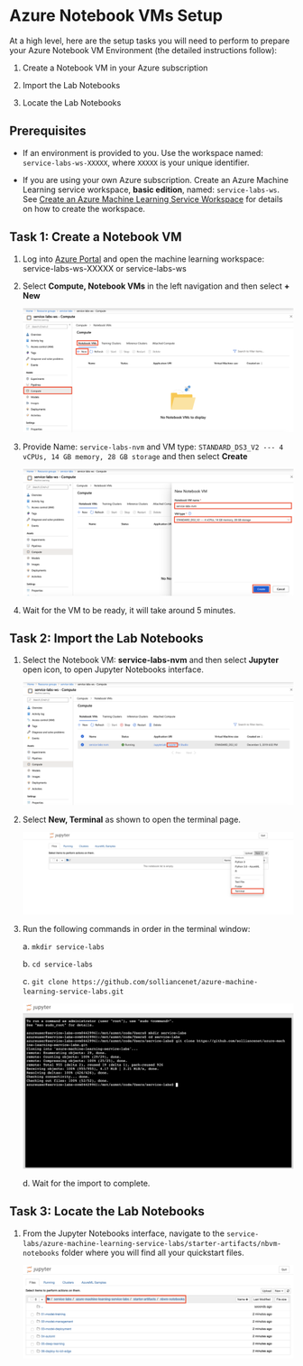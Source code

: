 # Azure Notebook VMs Setup

At a high level, here are the setup tasks you will need to perform to prepare your Azure Notebook VM Environment (the detailed instructions follow):

1. Create a Notebook VM in your Azure subscription

2. Import the Lab Notebooks

3. Locate the Lab Notebooks

## Prerequisites

- If an environment is provided to you. Use the workspace named: `service-labs-ws-XXXXX`, where `XXXXX` is your unique identifier.

- If you are using your own Azure subscription. Create an Azure Machine Learning service workspace, **basic edition**, named: `service-labs-ws`. See [Create an Azure Machine Learning Service Workspace](https://docs.microsoft.com/en-us/azure/machine-learning/service/setup-create-workspace) for details on how to create the workspace.

## Task 1: Create a Notebook VM

1. Log into [Azure Portal](https://portal.azure.com/) and open the machine learning workspace: service-labs-ws-XXXXX or service-labs-ws

2. Select **Compute, Notebook VMs** in the left navigation and then select **+ New**

   ![Select Create New Notebook VM in Azure Portal](images/01.png)

3. Provide Name: `service-labs-nvm` and VM type: `STANDARD_DS3_V2 --- 4 vCPUs, 14 GB memory, 28 GB storage` and then select **Create**

   ![Create New Notebook VM](images/02.png)
  
4. Wait for the VM to be ready, it will take around 5 minutes.

## Task 2: Import the Lab Notebooks

1. Select the Notebook VM: **service-labs-nvm** and then select **Jupyter** open icon, to open Jupyter Notebooks interface.

   ![Open Jupyter Notebooks Interface](images/03.png)

2. Select **New, Terminal** as shown to open the terminal page.

   ![Open Terminal Page](images/04.png)
  
3. Run the following commands in order in the terminal window:

   a. `mkdir service-labs`
   
   b. `cd service-labs`
   
   c. `git clone https://github.com/solliancenet/azure-machine-learning-service-labs.git`
   
      ![Clone Github Repository](images/05.png)
   
   d. Wait for the import to complete.

## Task 3: Locate the Lab Notebooks

1. From the Jupyter Notebooks interface, navigate to the `service-labs/azure-machine-learning-service-labs/starter-artifacts/nbvm-notebooks` folder where you will find all your quickstart files.

   ![Find your QuickStart Notebooks](images/06.png)
